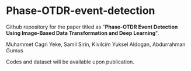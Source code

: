 # Phase-OTDR-event-detection


Github repository for the paper titled as "**Phase-OTDR Event Detection Using Image-Based Data Transformation and Deep Learning**". 

Muhammet Cagri Yeke, Samil Sirin, Kivilcim Yuksel Aldogan, Abdurrahman Gumus

Codes and dataset will be available upon publication. 
